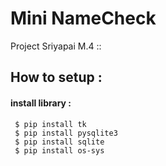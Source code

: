 # Mini NameCheck    

Project Sriyapai M.4 ::


## How to setup :

#### install library :

```http
 $ pip install tk
 $ pip install pysqlite3
 $ pip install sqlite
 $ pip install os-sys
```
